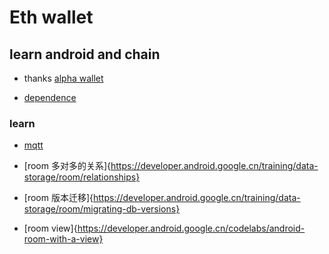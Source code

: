 # Eth wallet

## learn android and chain

- thanks [alpha wallet](https://github.com/AlphaWallet/alpha-wallet-android)

- [dependence](https://github.com/stars/zg919506719/lists/wallet)


### learn
- [mqtt](https://github.com/eclipse/paho.mqtt.android)

- [room 多对多的关系]{https://developer.android.google.cn/training/data-storage/room/relationships}
- [room 版本迁移]{https://developer.android.google.cn/training/data-storage/room/migrating-db-versions}
- [room view]{https://developer.android.google.cn/codelabs/android-room-with-a-view}